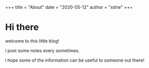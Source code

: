 +++
title = "About"
date = "2020-05-12"
author = "xdrie"
+++

# Hi there

welcome to this little blog!

i post some notes every sometimes.

i hope some of the information can be useful to someone out there!
